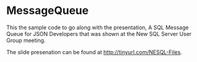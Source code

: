 # MessageQueue
This the sample code to go along with the presentation, A SQL Message Queue for JSON Developers that was shown at the New SQL Server User Group meeting.

The slide presenation can be found at http://tinyurl.com/NESQL-Files.
